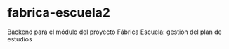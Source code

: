 # fabrica-escuela2
Backend para el módulo del proyecto Fábrica Escuela: gestión del plan de estudios
